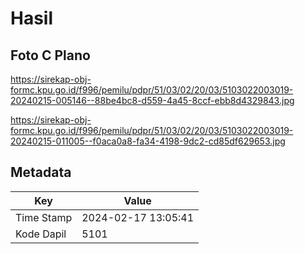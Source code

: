 # Hasil

## Foto C Plano

https://sirekap-obj-formc.kpu.go.id/f996/pemilu/pdpr/51/03/02/20/03/5103022003019-20240215-005146--88be4bc8-d559-4a45-8ccf-ebb8d4329843.jpg

https://sirekap-obj-formc.kpu.go.id/f996/pemilu/pdpr/51/03/02/20/03/5103022003019-20240215-011005--f0aca0a8-fa34-4198-9dc2-cd85df629653.jpg


## Metadata

| Key        | Value               |
| ---------- | ------------------- |
| Time Stamp | 2024-02-17 13:05:41 |
| Kode Dapil | 5101                |




